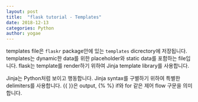 ```yaml
---
layout: post
title:  "flask tutorial - Templates"
date: 2018-12-13
categories: Python
author: yogae
---
```


templates file은 `flaskr` package안에 있는  `templates` dicrectory에 저장됩니다. templates는 dynamic한 data를 위한 placeholder와 static data를 포함하는 file입니다. flask는 template를 render하기 위하여 Jinja template library를 사용합니다.

Jinja는 Python처럼 보이고 행동합니다. Jinja syntax를 구별하기 위하여 특별한 delimiters를 사용합니다. \{\{ \}\}은 output, \{\% \%\} if와 for 같은 제어 flow 구문을 의미합니다.

